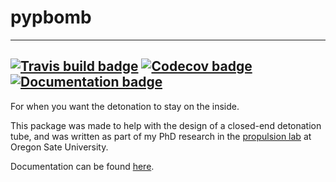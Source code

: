 # pypbomb
---
[![Travis build badge](https://api.travis-ci.com/cartemic/pypbomb.svg?branch=master)](https://travis-ci.com/github/cartemic/pypbomb)
[![Codecov badge](https://codecov.io/gh/cartemic/pypbomb/branch/master/graph/badge.svg)](https://codecov.io/gh/cartemic/pypbomb)
[![Documentation badge](https://github.com/cartemic/pypbomb/workflows/Documentation/badge.svg)](https://cartemic.github.io/pypbomb/)
---

For when you want the detonation to stay on the inside.

This package was made to help with the design of a closed-end detonation tube, and was written as part of my PhD research in the [propulsion lab](http://research.engr.oregonstate.edu/blunckgroup/propulsion-laboratory) at Oregon Sate University.

Documentation can be found [here](https://cartemic.github.io/pypbomb/).